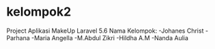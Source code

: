 # kelompok2
Project Aplikasi MakeUp
Laravel 5.6
Nama Kelompok:
-Johanes Christ
-Parhana
-Maria Angella
-M.Abdul Zikri
-Hildha A.M
-Nanda Aulia
